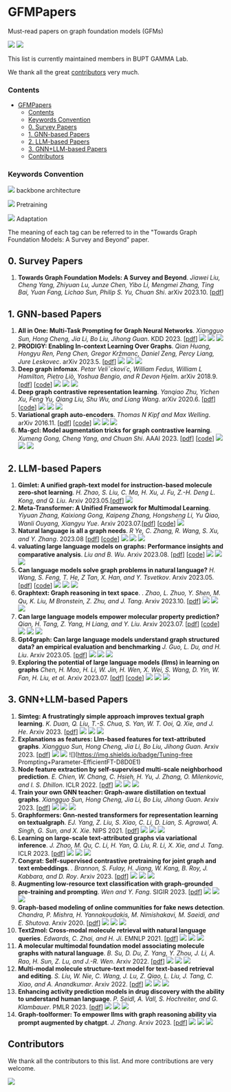 # GFMPapers

Must-read papers on graph foundation models (GFMs)

![](https://img.shields.io/github/last-commit/BUPT-GAMMA/GFMpapers?color=blue) ![](https://img.shields.io/badge/PRs-Welcome-red) 

This list is currently maintained members in BUPT GAMMA Lab. 

We thank all the great [contributors](#contributors) very much.

### Contents

- [GFMPapers](#gfmpapers)
    - [Contents](#contents)
    - [Keywords Convention](#keywords-convention)
  - [0. Survey Papers](#0-survey-papers)
  - [1. GNN-based Papers](#1-gnn-based-papers)
  - [2. LLM-based Papers](#2-llm-based-papers)
  - [3. GNN+LLM-based Papers](#3-gnnllm-based-papers)
  - [Contributors](#contributors)


### Keywords Convention

![](https://img.shields.io/badge/xxx-DCE7F1) backbone architecture

![](https://img.shields.io/badge/yyy-EAD8D9) Pretraining

![](https://img.shields.io/badge/zzz-D8D0E1) Adaptation

The meaning of each tag can be referred to in the "Towards Graph Foundation Models: A Survey and Beyond" paper.

## 0. Survey Papers
1. **Towards Graph Foundation Models: A Survey and Beyond**. *Jiawei Liu, Cheng Yang, Zhiyuan Lu, Junze Chen, Yibo Li, Mengmei Zhang, Ting Bai, Yuan Fang, Lichao Sun, Philip S. Yu, Chuan Shi*. arXiv 2023.10. [[pdf](https://arxiv.org/pdf/2310.11829.pdf)]


## 1. GNN-based Papers

1. **All in One: Multi-Task Prompting for Graph Neural Networks**. *Xiangguo Sun, Hong Cheng, Jia Li, Bo Liu, Jihong Guan*. KDD 2023. [[pdf](https://www.researchgate.net/profile/Jia-Li-127/publication/371608827_All_in_One_Multi-Task_Prompting_for_Graph_Neural_Networks/links/648c2270c41fb852dd0a4f62/All-in-One-Multi-Task-Prompting-for-Graph-Neural-Networks.pdf)] ![](https://img.shields.io/badge/GCN/GAT/Graph_Transformer-DCE7F1) ![](https://img.shields.io/badge/Same--Scale_CL-EAD8D9)  ![](https://img.shields.io/badge/Prompt--Tuning-D8D0E1)
1. **PRODIGY: Enabling In-context Learning Over Graphs**. *Qian Huang, Hongyu Ren, Peng Chen, Gregor Kržmanc, Daniel Zeng, Percy Liang, Jure Leskovec*. arXiv 2023.5. [[pdf](https://arxiv.org/pdf/2305.12600.pdf)] ![](https://img.shields.io/badge/GCN/GAT-DCE7F1) ![](https://img.shields.io/badge/Graph_Reconstruction/Supervised-EAD8D9)  ![](https://img.shields.io/badge/Prompt--Tuning-D8D0E1)
1. **Deep graph infomax**. *Petar Veliˇckovi´c, William Fedus, William L Hamilton, Pietro Liò, Yoshua Bengio, and R Devon Hjelm*. arXiv 2018.9. [[pdf](https://arxiv.org/pdf/1809.10341)] [[code](https://github.com/PetarV-/DGI)] ![](https://img.shields.io/badge/GCN-DCE7F1) ![](https://img.shields.io/badge/Graph_Reconstruction/Cross--Scale_CL-EAD8D9)  ![](https://img.shields.io/badge/Parameter--Efficient_FT-D8D0E1)
1. **Deep graph contrastive representation learning**. *Yanqiao Zhu, Yichen Xu, Feng Yu, Qiang Liu, Shu Wu, and Liang Wang*. arXiv 2020.6. [[pdf](https://arxiv.org/pdf/2006.04131.pdf)] [[code](https://github.com/CRIPAC-DIG/GRACE)] ![](https://img.shields.io/badge/GCN-DCE7F1) ![](https://img.shields.io/badge/Graph_Reconstruction/Same--Scale_CL-EAD8D9)  ![](https://img.shields.io/badge/Vanilla_FT-D8D0E1)
1. **Variational graph auto-encoders**. *Thomas N Kipf and Max Welling*. arXiv 2016.11. [[pdf](https://arxiv.org/pdf/1611.07308.pdf)] [[code](https://github.com/tkipf/gae)] ![](https://img.shields.io/badge/GCN-DCE7F1) ![](https://img.shields.io/badge/Graph_Reconstruction/Graph_Reconstruction/Property_Prediction-EAD8D9)  ![](https://img.shields.io/badge/Vanilla_FT-D8D0E1)
1. **Ma-gcl: Model augmentation tricks for graph contrastive learning**. *Xumeng Gong, Cheng Yang, and Chuan Shi*. AAAI 2023. [[pdf](https://ojs.aaai.org/index.php/AAAI/article/download/25547/25319)] [[code](https://github.com/GXM1141/MA-GCL)] ![](https://img.shields.io/badge/GCN-DCE7F1) ![](https://img.shields.io/badge/Same--Scale_CL-EAD8D9)  ![](https://img.shields.io/badge/Vanilla_FT-D8D0E1)


## 2. LLM-based Papers

1. **Gimlet: A unified graph-text model for instruction-based molecule zero-shot learning**. *H. Zhao, S. Liu, C. Ma, H. Xu, J. Fu, Z.-H. Deng L. Kong, and Q. Liu*. Arxiv 2023.05.[[pdf](https://scholar.google.com/scholar_url?url=https://www.biorxiv.org/content/biorxiv/early/2023/06/01/2023.05.30.542904.full.pdf&hl=zh-CN&sa=T&oi=gsb-gga&ct=res&cd=0&d=8390578571473859304&ei=8QRCZbaEHIz5yATYnbjoDQ&scisig=AFWwaebONdO5ia5yjK3p4wA-pOf1)] ![](https://img.shields.io/badge/transformer-DCE7F1)
2. **Meta-Transformer: A Unified Framework for Multimodal Learning**. *Yiyuan Zhang, Kaixiong Gong, Kaipeng Zhang, Hongsheng Li, Yu Qiao, Wanli Ouyang, Xiangyu Yue*. Arxiv 2023.07.[[pdf](https://scholar.google.com/scholar_url?url=https://arxiv.org/pdf/2307.10802&hl=zh-CN&sa=T&oi=gsb-gga&ct=res&cd=0&d=11077145075852511910&ei=cgZCZZG8AcaKywSmq6XgCw&scisig=AFWwaeaAZA6AHtPdRvX0JnyNhv1F)] [[code](https://github.com/invictus717/MetaTransformer)] ![](https://img.shields.io/badge/transformer-DCE7F1)
3. **Natural language is all a graph needs**. *R Ye, C. Zhang, R. Wang, S. Xu, and Y. Zhang*. 2023.08 [[pdf](https://scholar.google.com/scholar_url?url=https://arxiv.org/pdf/2308.07134&hl=zh-CN&sa=T&oi=gsb-gga&ct=res&cd=0&d=14935989239849530960&ei=WgdCZbaJFtqk6rQPkv-skA8&scisig=AFWwaeZJKMJktGJOJmeusMs1l5k1)] [[code](https://github.com/agiresearch/InstructGLM)] ![](https://img.shields.io/badge/Graph_to_token_+_Flan_T5,LLaMA-DCE7F1) ![](https://img.shields.io/badge/MLM,LM-EAD8D9) ![](https://img.shields.io/badge/Manual_Prompt_Tuning-D8D0E1) 
4. **valuating large language models on graphs: Performance insights and comparative analysis**. *Liu and B. Wu*. Arxiv 2023.08. [[pdf](https://scholar.google.com/scholar_url?url=https://arxiv.org/pdf/2308.11224&hl=zh-CN&sa=T&oi=gsb-gga&ct=res&cd=0&d=13367291863109264530&ei=JQlCZcecFqKQ6rQPwPS0qAw&scisig=AFWwaebcL4UoKZKs-b3HfIKmzeoB)] [[code](https://github.com/ayame1006/llmtograph)] ![](https://img.shields.io/badge/Graph_to_text_+_GPTs,Vicuna-DCE7F1) ![](https://img.shields.io/badge/LM-EAD8D9) ![](https://img.shields.io/badge/Manual_Prompt_Tuning-D8D0E1)
5. **Can language models solve graph problems in natural language?** *H. Wang, S. Feng, T. He, Z Tan, X. Han, and Y. Tsvetkov*. Arxiv 2023.05. [[pdf](https://scholar.google.com/scholar_url?url=https://arxiv.org/pdf/2305.10037&hl=zh-CN&sa=T&oi=gsb-gga&ct=res&cd=0&d=10660384245119063422&ei=UgpCZeaYLKKQ6rQPwPS0qAw&scisig=AFWwaeb83Q4qbndJ3rQeda6SsHVD)] [[code](https://github.com/arthur-heng/nlgraph)] ![](https://img.shields.io/badge/Graph_to_text_+_GPTs-DCE7F1) ![](https://img.shields.io/badge/LM-EAD8D9) ![](https://img.shields.io/badge/Manual_Prompt_Tuning-D8D0E1)
6. **Graphtext: Graph reasoning in text space**. *. Zhao, L. Zhuo, Y. Shen, M. Qu, K. Liu, M Bronstein, Z. Zhu, and J. Tang*. Arxiv 2023.10. [[pdf](https://arxiv.org/pdf/2310.01089.pdf)] ![](https://img.shields.io/badge/Graph_to_text_+_GPTs-DCE7F1) ![](https://img.shields.io/badge/LM-EAD8D9) ![](https://img.shields.io/badge/Manual_Prompt_Tuning-D8D0E1)
7. **Can large language models empower molecular property prediction?** *Qian, H. Tang, Z. Yang, H Liang, and Y. Liu*. Arxiv 2023.07. [[pdf](https://arxiv.org/pdf/2307.07443.pdf)] [[code](https://github.com/chnq/llm4mol)] ![](https://img.shields.io/badge/Graph_to_text_+_GPTs-DCE7F1) ![](https://img.shields.io/badge/LM-EAD8D9) ![](https://img.shields.io/badge/Manual_Prompt_Tuning-D8D0E1)
8. **Gpt4graph: Can large language models understand graph structured data? an empirical evaluation and benchmarking** *J. Guo, L. Du, and H. Liu*. Arxiv 2023.05. [[pdf](https://arxiv.org/pdf/2305.15066.pdf)] ![](https://img.shields.io/badge/Graph_to_text_+_GPT_3-DCE7F1) ![](https://img.shields.io/badge/LM-EAD8D9) ![](https://img.shields.io/badge/Manual_Prompt_Tuning_+_Automatic_Prompt_Tuning-D8D0E1)
9. **Exploring the potential of large language models (llms) in learning on graphs** *Chen, H. Mao, H. Li, W. Jin, H. Wen, X. Wei, S. Wang, D. Yin, W. Fan, H. Liu, et al*. Arxiv 2023.07. [[pdf](https://arxiv.org/pdf/2307.03393.pdf)] [[code](https://github.com/CurryTang/Graph-LLM)] ![](https://img.shields.io/badge/Graph_to_text_+_Bert,sBert,LLaMa,GPTs-DCE7F1) ![](https://img.shields.io/badge/LM,MLM-EAD8D9) ![](https://img.shields.io/badge/Manual_Prompt_Tuning_+_Automatic_Prompt_Tuning-D8D0E1)

## 3. GNN+LLM-based Papers
1. **Simteg: A frustratingly simple approach improves
textual graph learning**. *K. Duan, Q. Liu, T.-S. Chua, S. Yan, W. T. Ooi, Q. Xie, and
J. He*. Arxiv 2023. [[pdf](https://arxiv.org/pdf/2308.02565.pdf)] ![](https://img.shields.io/badge/GNN-centric-DCE7F1) ![](https://img.shields.io/badge/MLM,TTCL-EAD8D9)  ![](https://img.shields.io/badge/Parameter-EfficientFT-D8D0E1)
1. **Explanations as features: Llm-based features for text-attributed graphs**. *Xiangguo Sun, Hong Cheng, Jia Li, Bo Liu, Jihong Guan*. Arxiv 2023. [[pdf](https://arxiv.org/pdf/2305.19523.pdf)] ![](https://img.shields.io/badge/GNN-centric-DCE7F1) ![](https://img.shields.io/badge/LM-EAD8D9)  ![](https://img.shields.io/badge/Tuning-free Prompting+Parameter-EfficientFT-D8D0E1)
1. **Node feature extraction by self-supervised multi-scale neighborhood prediction**. *E. Chien, W. Chang, C. Hsieh, H. Yu, J. Zhang,
O. Milenkovic, and I. S. Dhillon*. ICLR 2022. [[pdf](https://arxiv.org/pdf/2111.00064.pdf)] ![](https://img.shields.io/badge/GNN-centric-DCE7F1) ![](https://img.shields.io/badge/MLM-EAD8D9)  ![](https://img.shields.io/badge/vanillal-FT-D8D0E1)
1. **Train your own GNN teacher: Graph-aware distillation on textual graphs**. *Xiangguo Sun, Hong Cheng, Jia Li, Bo Liu, Jihong Guan*. Arxiv 2023. [[pdf](https://arxiv.org/pdf/2304.10668.pdf)] ![](https://img.shields.io/badge/GNN-centric-DCE7F1) ![](https://img.shields.io/badge/MLM-EAD8D9)  ![](https://img.shields.io/badge/Parameter-EfficientFT-D8D0E1)
1. **Graphformers: Gnn-nested transformers for representation learning on textualgraph**. *EJ. Yang, Z. Liu, S. Xiao, C. Li, D. Lian, S. Agrawal, A. Singh, G. Sun, and X. Xie*. NIPS 2021. [[pdf](https://proceedings.neurips.cc/paper_files/paper/2021/file/f18a6d1cde4b205199de8729a6637b42-Paper.pdf)] ![](https://img.shields.io/badge/Symmetric-DCE7F1) ![](https://img.shields.io/badge/MLM-EAD8D9)  ![](https://img.shields.io/badge/vanillal-FT-D8D0E1)
1. **Learning on large-scale text-attributed graphs via variational inference**. *J. Zhao, M. Qu, C. Li, H. Yan, Q. Liu, R. Li, X. Xie, and
J. Tang*. ICLR 2023. [[pdf](https://arxiv.org/pdf/2210.14709.pdf)] ![](https://img.shields.io/badge/Symmetric-DCE7F1) ![](https://img.shields.io/badge/MLM-EAD8D9)  ![](https://img.shields.io/badge/vanillal-FT-D8D0E1)
1. **Congrat: Self-supervised contrastive pretraining for joint graph and text embeddings**. *. Brannon, S. Fulay, H. Jiang, W. Kang, B. Roy, J. Kabbara, and D. Roy*. Arxiv 2023. [[pdf](https://arxiv.org/pdf/2305.14321.pdf)] ![](https://img.shields.io/badge/Symmetric-DCE7F1) ![](https://img.shields.io/badge/MLM+GTCL-EAD8D9)  ![](https://img.shields.io/badge/Parameter-Efficient-FT-D8D0E1)
1. **Augmenting low-resource text classification with graph-grounded pre-training and prompting**. *Wen and Y. Fang*. SIGIR 2023. [[pdf](https://arxiv.org/pdf/2305.03324.pdf)] ![](https://img.shields.io/badge/Symmetric-DCE7F1) ![](https://img.shields.io/badge/GTCL-EAD8D9)  ![](https://img.shields.io/badge/Prompt-Tuning-D8D0E1)
1. **Graph-based modeling of online communities for fake news detection**. *Chandra, P. Mishra, H. Yannakoudakis, M. Nimishakavi,
M. Saeidi, and E. Shutova*. Arxiv 2020. [[pdf](hhttps://arxiv.org/pdf/2008.06274.pdf)] ![](https://img.shields.io/badge/Symmetric-DCE7F1) ![](https://img.shields.io/badge/MLM-EAD8D9)  ![](https://img.shields.io/badge/Parameter-Efficient-FT-D8D0E1)
1. **Text2mol: Cross-modal molecule retrieval with natural language queries**. *Edwards, C. Zhai, and H. Ji*. EMNLP 2021. [[pdf](https://aclanthology.org/2021.emnlp-main.47.pdf)] ![](https://img.shields.io/badge/Symmetric-DCE7F1) ![](https://img.shields.io/badge/MLM+GTC-EAD8D9)  ![](https://img.shields.io/badge/Parameter-Efficient-FT-D8D0E1)
1. **A molecular multimodal foundation model associating molecule graphs with natural language**. *B. Su, D. Du, Z. Yang, Y. Zhou, J. Li, A. Rao, H. Sun, Z. Lu, and J.-R. Wen*. Arxiv 2022. [[pdf](https://arxiv.org/pdf/2209.05481.pdf)] ![](https://img.shields.io/badge/Symmetric-DCE7F1) ![](https://img.shields.io/badge/MLM+GTC-EAD8D9)  ![](https://img.shields.io/badge/Parameter-Efficient-FT-D8D0E1)
1. **Multi-modal molecule structure-text model for text-based retrieval and editing**. *S. Liu, W. Nie, C. Wang, J. Lu, Z. Qiao, L. Liu, J. Tang, C. Xiao, and A. Anandkumar*. Arxiv 2022. [[pdf](https://arxiv.org/pdf/2212.10789.pdf)] ![](https://img.shields.io/badge/Symmetric-DCE7F1) ![](https://img.shields.io/badge/MLM+GTC-EAD8D9)  ![](https://img.shields.io/badge/Parameter-Efficient-FT-D8D0E1)
1. **Enhancing activity prediction models in drug discovery with the ability to understand human language**. *P. Seidl, A. Vall, S. Hochreiter, and G. Klambauer*. PMLR 2023. [[pdf](https://arxiv.org/pdf/2303.03363.pdf)] ![](https://img.shields.io/badge/Symmetric-DCE7F1) ![](https://img.shields.io/badge/MLM+GTCL-EAD8D9)  ![](https://img.shields.io/badge/Parameter-Efficient-FT-D8D0E1)
1. **Graph-toolformer: To empower llms with graph reasoning ability via prompt augmented by chatgpt**. *J. Zhang*. Arxiv 2023. [[pdf](https://arxiv.org/pdf/2304.11116.pdf)] ![](https://img.shields.io/badge/LLM-centric-DCE7F1) ![](https://img.shields.io/badge/LM-EAD8D9)  ![](https://img.shields.io/badge/Tuning-free-rompting+Vanilla-FT-D8D0E1)




## Contributors

We thank all the contributors to this list. And more contributions are very welcome.

<a href="https://github.com/BUPT-GAMMA/GFMpapers/graphs/contributors">
  <img src="https://contrib.rocks/image?repo=BUPT-GAMMA/GFMpapers" />
</a>


